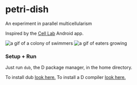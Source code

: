 # petri-dish
An experiment in parallel multicellularism

Inspired by the [Cell Lab](https://play.google.com/store/apps/details?id=com.saterskog.cell_lab&hl=en) Android app.

![a gif of a colony of swimmers](https://github.com/zanesterling/petri-dish/raw/master/gifs/swimmers.gif "A colony of swimmers")
![a gif of eaters growing](https://github.com/zanesterling/petri-dish/raw/master/gifs/eaters.gif "Eaters eating the swimmers")

### Setup + Run
Just run `dub`, the D package manager, in the home directory.

To install dub [look here.](https://code.dlang.org/download)
To install a D compiler [look here.](dlang.org/download.html)
